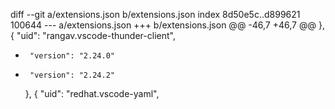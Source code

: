 diff --git a/extensions.json b/extensions.json
index 8d50e5c..d899621 100644
--- a/extensions.json
+++ b/extensions.json
@@ -46,7 +46,7 @@
     },
     {
       "uid": "rangav.vscode-thunder-client",
-      "version": "2.24.0"
+      "version": "2.24.2"
     },
     {
       "uid": "redhat.vscode-yaml",
